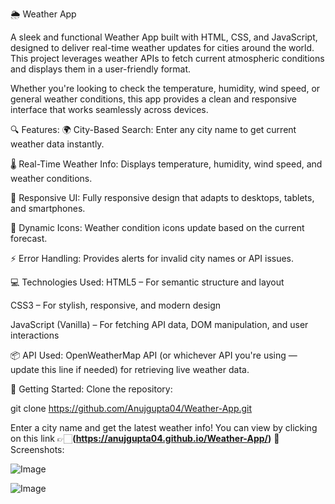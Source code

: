 🌦️ Weather App


A sleek and functional Weather App built with HTML, CSS, and JavaScript, designed to deliver real-time weather updates for cities around the world. This project leverages weather APIs to fetch current atmospheric conditions and displays them in a user-friendly format.

Whether you're looking to check the temperature, humidity, wind speed, or general weather conditions, this app provides a clean and responsive interface that works seamlessly across devices.

🔍 Features:
🌍 City-Based Search: Enter any city name to get current weather data instantly.

🌡️ Real-Time Weather Info: Displays temperature, humidity, wind speed, and weather conditions.

🎨 Responsive UI: Fully responsive design that adapts to desktops, tablets, and smartphones.

🌈 Dynamic Icons: Weather condition icons update based on the current forecast.

⚡ Error Handling: Provides alerts for invalid city names or API issues.

💻 Technologies Used:
HTML5 – For semantic structure and layout

CSS3 – For stylish, responsive, and modern design

JavaScript (Vanilla) – For fetching API data, DOM manipulation, and user interactions

📦 API Used:
OpenWeatherMap API (or whichever API you're using — update this line if needed) for retrieving live weather data.

🚀 Getting Started:
Clone the repository:

git clone https://github.com/Anujgupta04/Weather-App.git


Enter a city name and get the latest weather info!
You can view by clicking on this link 
👉🏻**(https://anujgupta04.github.io/Weather-App/)**
📸 Screenshots:





![Image](https://github.com/user-attachments/assets/f2ac5501-1a88-4511-b898-1467bdf87b81)


![Image](https://github.com/user-attachments/assets/ebd98139-d6a8-464c-8f2e-7304b03553bf)

